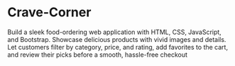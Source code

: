 # Crave-Corner
Build a sleek food-ordering web application with HTML, CSS, JavaScript, and Bootstrap. Showcase delicious products with vivid images and details. Let customers filter by category, price, and rating, add favorites to the cart, and review their picks before a smooth, hassle-free checkout

